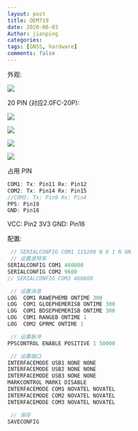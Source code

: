 ```yaml
---
layout: post
title: OEM719
date: 2020-06-03
Author: jianping
categories: 
tags: [GNSS, hardware]
comments: false
---
```


外观:

![](https://pic.downk.cc/item/5ed77586c2a9a83be57265d8.jpg)


20 PIN (对应2.0FC-20P):

![](https://pic.downk.cc/item/5ed77642c2a9a83be5737dcd.jpg)

![](https://pic.downk.cc/item/5ed77669c2a9a83be573b4e7.jpg)

![](https://pic.downk.cc/item/5ed78421c2a9a83be585bd52.jpg)

![](https://pic.downk.cc/item/5ed77682c2a9a83be573d5fd.jpg)


占用 PIN

```CPP
COM1: Tx: Pin11 Rx: Pin12
COM2: Tx: Pin14 Rx: Pin15
//COM3: Tx: Pin9 Rx: Pin4
PPS: Pin19
GND: Pin18
```

VCC: Pin2 3V3
GND: Pin16

配置:
```CPP
 // SERIALCONFIG COM1 115200 N 8 1 N ON
 // 设置波特率
SERIALCONFIG COM1 460800
SERIALCONFIG COM2 9600
// SERIALCONFIG COM3 460800

 // 设置消息
LOG  COM1 RAWEPHEMB ONTIME 300
LOG  COM1 GLOEPHEMERISB ONTIME 300
LOG  COM1 BDSEPHEMERISB ONTIME 300
LOG  COM1 RANGEB ONTIME 1
LOG  COM2 GPRMC ONTIME 1

 // 设置脉冲
PPSCONTROL ENABLE POSITIVE 1 50000

 // 设置端口
INTERFACEMODE USB1 NONE NONE
INTERFACEMODE USB2 NONE NONE
INTERFACEMODE USB3 NONE NONE
MARKCONTROL MARK1 DISABLE
INTERFACEMODE COM1 NOVATEL NOVATEL
INTERFACEMODE COM2 NOVATEL NOVATEL
INTERFACEMODE COM3 NOVATEL NOVATEL

 // 保存 
SAVECONFIG
```
